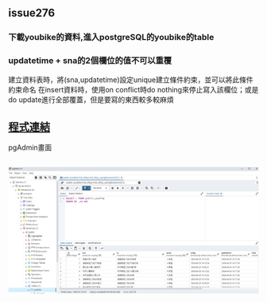 ## issue276
### 下載youbike的資料,進入postgreSQL的youbike的table
### updatetime + sna的2個欄位的值不可以重覆

建立資料表時，將(sna,updatetime)設定unique建立條件約束，並可以將此條件約束命名
在insert資料時，使用on conflict時do nothing來停止寫入該欄位；或是do update進行全部覆蓋，但是要寫的東西較多較麻煩

## [程式連結](./issue276.py)
pgAdmin畫面
## ![圖片](./issue276.png)